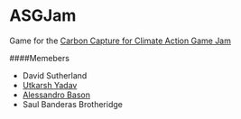 # ASGJam
Game for the [Carbon Capture for Climate Action Game Jam](https://itch.io/jam/asgj-climate-change) 

####Memebers 
- David Sutherland 
- [Utkarsh Yadav](https://github.com/utkarshyadav009) 
- [Alessandro Bason](https://github.com/alessandrobason) 
- Saul Banderas Brotheridge 
